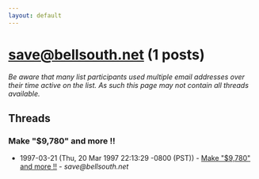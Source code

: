 ```yaml
---
layout: default
---
```


# save@bellsouth.net (1 posts)

_Be aware that many list participants used multiple email addresses over their time active on the list. As such this page may not contain all threads available._

## Threads

### Make "$9,780" and more !!
+ 1997-03-21 (Thu, 20 Mar 1997 22:13:29 -0800 (PST)) - [Make "$9,780" and more !!](/archive/1997/03/79555e0e76a09223b7271e23fd88db72eabf7b9c1722589f882211e920e8a574) - _save@bellsouth.net_

